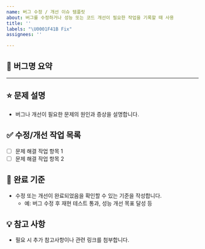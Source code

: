 ```yaml
---
name: 버그 수정 / 개선 이슈 템플릿
about: 버그를 수정하거나 성능 또는 코드 개선이 필요한 작업을 기록할 때 사용
title: ''
labels: "\U0001F41B Fix"
assignees: ''

---
```


## 🔴 버그명 요약

---

## ⭐️ 문제 설명
- 버그나 개선이 필요한 문제의 원인과 증상을 설명합니다.

## ✅ 수정/개선 작업 목록
- [ ] 문제 해결 작업 항목 1
- [ ] 문제 해결 작업 항목 2

## 🧤 완료 기준
- 수정 또는 개선이 완료되었음을 확인할 수 있는 기준을 작성합니다.
  - 예: 버그 수정 후 재현 테스트 통과, 성능 개선 목표 달성 등

## 💡 참고 사항
- 필요 시 추가 참고사항이나 관련 링크를 첨부합니다.
